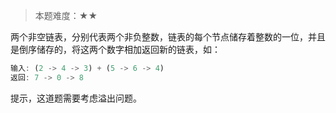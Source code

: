 > 本题难度：★★

两个非空链表，分别代表两个非负整数，链表的每个节点储存着整数的一位，并且是倒序储存的，将这两个数字相加返回新的链表，如：

```js
输入: (2 -> 4 -> 3) + (5 -> 6 -> 4)
返回: 7 -> 0 -> 8
```

提示，这道题需要考虑溢出问题。

